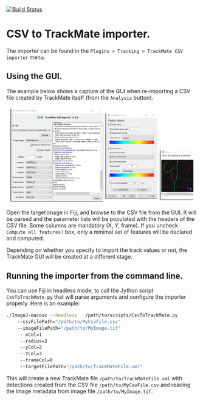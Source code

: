 [![Build Status](https://travis-ci.org/tinevez/TrackMate-CSVImporter.svg?branch=master)](https://travis-ci.org/tinevez/TrackMate-CSVImporter)

# CSV to TrackMate importer. 

The importer can be found in the `Plugins > Tracking > TrackMate CSV importer` menu.

## Using the GUI.

The example below shows a capture of the GUI when re-importing a CSV file created by TrackMate itself (from the `Analysis` button).

![GUI illustration](docs/TrackMateCSVImporter_01.png?raw=true "TrackMate CSV importer GUI")

Open the target image in Fiji, and browse to the CSV file from the GUI. It will be parsed and the parameter lists will be populated with the headers of the CSV file. Some columns are mandatory (X, Y, frame). If you uncheck `Compute all features?` box, only a minimal set of features will be declared and computed.

Depending on whether you specify to import the track values or not, the TrackMate GUI will be created at a different stage. 

## Running the importer from the command line.

You can use Fiji in headless mode, to call the Jython script 
`CsvToTrackMate.py` that will parse arguments and configure the 
importer properly. Here is an example:

``` sh
./ImageJ-macosx --headless   /path/to/scripts/CsvToTrackMate.py 
	--csvFilePath="/path/to/MyCsvFile.csv" 
	--imageFilePath="/path/to/MyImage.tif"
	 --xCol=1 
	 --radius=2 
	 --yCol=2 
	 --zCol=3 
	 --frameCol=0
	 --targetFilePath="/path/to/TrackMateFile.xml"
```

This will create a new TrackMate file `/path/to/TrackMateFile.xml` with detections created from the CSV file `/path/to/MyCsvFile.csv` and reading the image metadata from image file `/path/to/MyImage.tif`.


